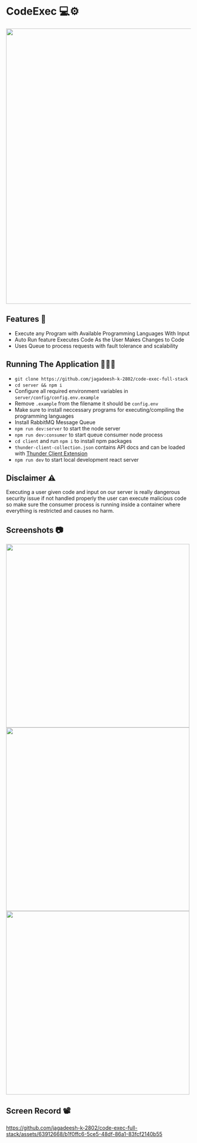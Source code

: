 # CodeExec 💻⚙️

<img src="https://github.com/jagadeesh-k-2802/code-exec-full-stack/assets/63912668/718ddf45-3cec-4332-b79a-3cb650c94d95" width="750" />

## Features 📲

- Execute any Program with Available Programming Languages With Input
- Auto Run feature Executes Code As the User Makes Changes to Code
- Uses Queue to process requests with fault tolerance and scalability

## Running The Application 🧑🏻‍💻

- `git clone https://github.com/jagadeesh-k-2802/code-exec-full-stack`
- `cd server && npm i`
- Configure all required environment variables in `server/config/config.env.example`
- Remove `.example` from the filename it should be `config.env`
- Make sure to install neccessary programs for executing/compiling the programming languages
- Install RabbitMQ Message Queue
- `npm run dev:server` to start the node server
- `npm run dev:consumer` to start queue consumer node process
- `cd client` and run `npm i` to install npm packages
- `thunder-client-collection.json` contains API docs and can be loaded with [Thunder Client Extension](https://marketplace.visualstudio.com/items?itemName=rangav.vscode-thunder-client)
- `npm run dev` to start local development react server

## Disclaimer ⚠️

Executing a user given code and input on our server is really dangerous security issue
if not handled properly the user can execute malicious code so make sure the consumer
process is running inside a container where everything is restricted and causes no harm.

## Screenshots 📷

<img src="https://github.com/jagadeesh-k-2802/code-exec-full-stack/assets/63912668/a187c3fb-d501-4c6b-8b4a-77e44f0b3af8" width="500" />
<img src="https://github.com/jagadeesh-k-2802/code-exec-full-stack/assets/63912668/140f9e9e-6605-4289-91d9-05795854b54a" width="500" />
<img src="https://github.com/jagadeesh-k-2802/code-exec-full-stack/assets/63912668/17a7179b-c7ee-4900-b7b9-df461841aa18" width="500" />

## Screen Record 📽️

https://github.com/jagadeesh-k-2802/code-exec-full-stack/assets/63912668/b1f0ffc6-5ce5-48df-86a1-83fcf2140b55
